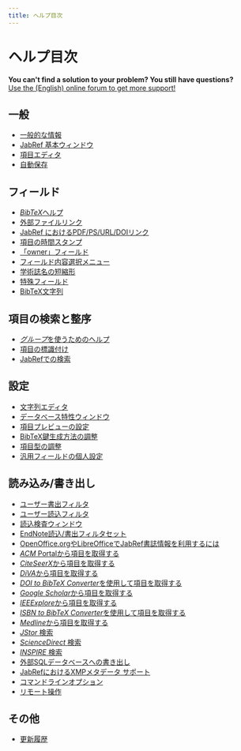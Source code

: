 ```yaml
---
title: ヘルプ目次
---
```


# ヘルプ目次

<div class="panel panel-info">
  <div class="panel-heading">
    <strong>You can't find a solution to your problem? You still have questions?</strong>
  </div>
  <div class="panel-body">
    <a class="btn btn-default" role="button" href="http://discourse.jabref.org">Use the (English) online forum to get more support!</a>
  </div>
</div>

## 一般

-   [一般的な情報](JabRefHelp)
-   [JabRef 基本ウィンドウ](BaseFrameHelp)
-   [項目エディタ](EntryEditorHelp)
-   [自動保存](Autosave)

## フィールド

-   [*BibTeX*ヘルプ](BibtexHelp)
-   [外部ファイルリンク](FileLinks)
-   [JabRef におけるPDF/PS/URL/DOIリンク](ExternalFiles)
-   [項目の時間スタンプ](TimeStampHelp)
-   [「owner」フィールド](OwnerHelp)
-   [フィールド内容選択メニュー](ContentSelectorHelp)
-   [学術誌名の短縮形](JournalAbbreviations)
-   [特殊フィールド](SpecialFieldsHelp)
-   [BibTeX文字列](StringsHelp)

## 項目の検索と整序

-   [*グループ*を使うためのヘルプ](GroupsHelp)
-   [項目の標識付け](MarkingHelp)
-   [JabRefでの検索](SearchHelp)

## 設定

-   [文字列エディタ](StringEditorHelp)
-   [データベース特性ウィンドウ](DatabaseProperties)
-   [項目プレビューの設定](PreviewHelp)
-   [BibTeX鍵生成方法の調整](LabelPatterns)
-   [項目型の調整](CustomEntriesHelp)
-   [汎用フィールドの個人設定](GeneralFields)

## 読み込み/書き出し

-   [ユーザー書出フィルタ](CustomExports)
-   [ユーザー読込フィルタ](CustomImports)
-   [読込検査ウィンドウ](ImportInspectionDialog)
-   [EndNote読込/書出フィルタセット](EndNoteFilters)
-   [OpenOffice.orgやLibreOfficeでJabRef書誌情報を利用するには](OpenOfficeIntegration)
-   [*ACM* Portalから項目を取得する](ACMPortalHelp)
-   [*CiteSeerX*から項目を取得する](CiteSeerHelp)
-   [*DiVA*から項目を取得する](DiVAtoBibTeXHelp)
-   [*DOI to BibTeX Converter*を使用して項目を取得する](DOItoBibTeXHelp)
-   [*Google Scholar*から項目を取得する](GoogleScholarHelp)
-   [*IEEExplore*から項目を取得する](IEEEXploreHelp)
-   [*ISBN to BibTeX Converter*を使用して項目を取得する](ISBNtoBibTeXHelp)
-   [*Medline*から項目を取得する](MedlineHelp)
-   [*JStor* 検索](JSTOR)
-   [*ScienceDirect* 検索](ScienceDirect)
-   [*INSPIRE* 検索](INSPIRE)
-   [外部SQLデータベースへの書き出し](SQLExport)
-   [JabRefにおけるXMPメタデータ サポート](XMPHelp)
-   [コマンドラインオプション](CommandLine)
-   [リモート操作](RemoteHelp)

## その他

-   [更新履歴](RevisionHistory)
